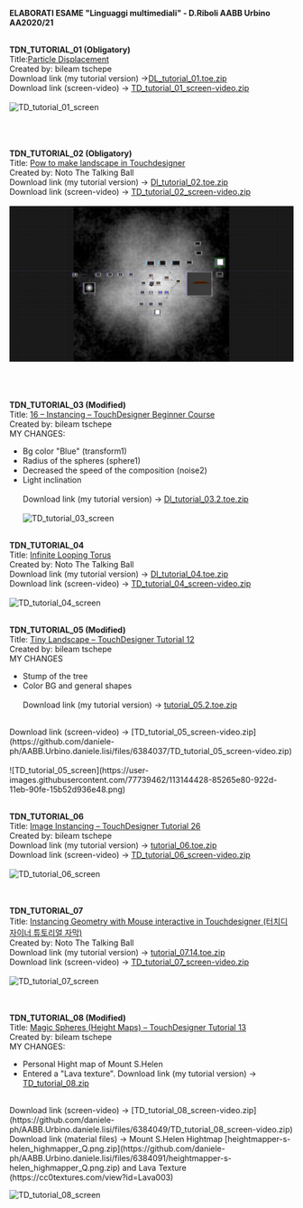 
<strong>ELABORATI ESAME "Linguaggi multimediali" - D.Riboli AABB Urbino AA2020/21</strong><br><br>

<b>TDN_TUTORIAL_01 (Obligatory)</b> <br> Title:<a href="https://www.youtube.com/watch?v=hbZjgHSCAPI&amp;ab_channel=bileamtschepe">Particle Displacement</a> <br>Created by: bileam tschepe
<br>
Download link (my tutorial version) ->[DL_tutorial_01.toe.zip](https://github.com/daniele-ph/Elaborato.esame.daniele.lisi/files/6077889/DL_tutorial_01.toe.zip)
<br>
Download link (screen-video) -> [TD_tutorial_01_screen-video.zip](https://github.com/daniele-ph/AABB.Urbino.daniele.lisi/files/6384006/TD_tutorial_01_screen-video.zip)
<br><br>
![TD_tutorial_01_screen](https://user-images.githubusercontent.com/77739462/113144536-a2f3c380-922d-11eb-9984-d68816b206b2.png)<br><br>
<br><br>


<b>TDN_TUTORIAL_02 (Obligatory)</b> <br>Title: <a href="https://www.youtube.com/watch?v=Kxng628ejFY&ab_channel=NotoTheTalkingBall>Particle Displacement">Pow to make landscape in Touchdesigner</a>
<br>Created by: Noto The Talking Ball
<br>
Download link (my tutorial version) -> [Dl_tutorial_02.toe.zip](https://github.com/daniele-ph/Elaborato.esame.daniele.lisi/files/6077874/Dl_tutorial_02.toe.zip)
<br>
Download link (screen-video) -> [TD_tutorial_02_screen-video.zip](https://github.com/daniele-ph/AABB.Urbino.daniele.lisi/files/6384022/TD_tutorial_02_screen-video.zip)
<br><br>
![cover](TD_tutorial_02_screen.png)<br><br>
<br><br>


<b>TDN_TUTORIAL_03 (Modified)</b><br>
Title: <a href="https://www.youtube.com/watch?v=rYet0SwTYa0&ab_channel=bileamtschepe">16 – Instancing – TouchDesigner Beginner Course</a>
 <br>
 Created by: bileam tschepe 
 <br>
MY CHANGES:
- Bg color "Blue" (transform1)<br>
- Radius of the spheres (sphere1)<br>
- Decreased the speed of the composition (noise2)<br>
- Light inclination
<br><br>
Download link (my tutorial version) -> [Dl_tutorial_03.2.toe.zip](https://github.com/daniele-ph/AABB.Urbino.daniele.lisi/files/6391929/Dl_tutorial_03.2.toe.zip)
<br><br>
![TD_tutorial_03_screen](https://user-images.githubusercontent.com/77739462/116407643-438bd200-a832-11eb-90a4-0b491a9c71dd.png)
<br><br>



<b>TDN_TUTORIAL_04</b><br>
Title: <a href="https://www.youtube.com/watch?v=lg6hNhQOtIA&ab_channel=NotoTheTalkingBall">Infinite Looping Torus<a>
<br>
Created by: Noto The Talking Ball 
<br>
Download link (my tutorial version) ->  [Dl_tutorial_04.toe.zip](https://github.com/daniele-ph/AABB.Urbino.daniele.lisi/files/6236291/Dl_tutorial_04.toe.zip)
<br>
Download link (screen-video) -> [TD_tutorial_04_screen-video.zip](https://github.com/daniele-ph/AABB.Urbino.daniele.lisi/files/6384032/TD_tutorial_04_screen-video.zip)
<br><br>
![TD_tutorial_04_screen](https://user-images.githubusercontent.com/77739462/116407728-5bfbec80-a832-11eb-8856-a1e0314b2482.png)
<br><br>
 
 

<b>TDN_TUTORIAL_05 (Modified)</b><br>
Title: <a href="https://www.youtube.com/watch?v=AO7mqjLj8n4&ab_channel=bileamtschepe">Tiny Landscape – TouchDesigner Tutorial 12</a>
<br>
Created by: bileam tschepe
<br>
MY CHANGES
- Stump of the tree
- Color BG and general shapes
<br><br>
Download link (my tutorial version) -> [tutorial_05.2.toe.zip](https://github.com/daniele-ph/AABB.Urbino.daniele.lisi/files/6236294/tutorial_05.2.toe.zip)
<br>
Download link (screen-video) -> [TD_tutorial_05_screen-video.zip](https://github.com/daniele-ph/AABB.Urbino.daniele.lisi/files/6384037/TD_tutorial_05_screen-video.zip)
<br><br>
![TD_tutorial_05_screen](https://user-images.githubusercontent.com/77739462/113144428-85265e80-922d-11eb-90fe-15b52d936e48.png)
<br><br>

<b>TDN_TUTORIAL_06</b><br>
Title: <a href="https://www.youtube.com/watch?v=dCWUiyBYeho&ab_channel=bileamtschepe">Image Instancing – TouchDesigner Tutorial 26</a>
<br>
Created by: bileam tschepe
<br>
Download link (my tutorial version) -> [tutorial_06.toe.zip](https://github.com/daniele-ph/AABB.Urbino.daniele.lisi/files/6272899/tutorial_06.toe.zip)
<br>
Download link (screen-video) -> [TD_tutorial_06_screen-video.zip](https://github.com/daniele-ph/AABB.Urbino.daniele.lisi/files/6384039/TD_tutorial_06_screen-video.zip)
<br><br>
![TD_tutorial_06_screen](https://user-images.githubusercontent.com/77739462/113897074-d48b0280-97ca-11eb-8884-865d5d10256e.png)

<br><br>
<b>TDN_TUTORIAL_07</b><br>
Title: <a href="https://www.youtube.com/watch?v=SJZIMGg-thY&ab_channel=NotoTheTalkingBall">Instancing Geometry with Mouse interactive in Touchdesigner (터치디자이너 튜토리얼 자막)</a>
<br>
Created by: Noto The Talking Ball
<br>
Download link (my tutorial version) -> [tutorial_07.14.toe.zip](https://github.com/daniele-ph/AABB.Urbino.daniele.lisi/files/6325659/tutorial_07.14.toe.zip)
<br>
Download link (screen-video) -> [TD_tutorial_07_screen-video.zip](https://github.com/daniele-ph/AABB.Urbino.daniele.lisi/files/6384042/TD_tutorial_07_screen-video.zip)
<br><br>
![TD_tutorial_07_screen](https://user-images.githubusercontent.com/77739462/115037241-9084b580-9ece-11eb-9d2d-bc0e28c3ee00.png)

<br><br>
<b>TDN_TUTORIAL_08 (Modified)</b><br>
Title: <a href="https://www.youtube.com/watch?v=pEp6XiAf8cA&ab_channel=bileamtschepe">Magic Spheres (Height Maps) – TouchDesigner Tutorial 13</a>
<br>
Created by: bileam tschepe
<br>
MY CHANGES:
- Personal Hight map of Mount S.Helen
- Entered a "Lava texture".
Download link (my tutorial version) -> [TD_tutorial_08.zip](https://github.com/daniele-ph/AABB.Urbino.daniele.lisi/files/6383819/TD_tutorial_08.zip)
<br>
Download link (screen-video) -> [TD_tutorial_08_screen-video.zip](https://github.com/daniele-ph/AABB.Urbino.daniele.lisi/files/6384049/TD_tutorial_08_screen-video.zip)
<br>
Download link (material files) -> Mount S.Helen Hightmap [heightmapper-s-helen_highmapper_Q.png.zip](https://github.com/daniele-ph/AABB.Urbino.daniele.lisi/files/6384091/heightmapper-s-helen_highmapper_Q.png.zip) and Lava Texture (https://cc0textures.com/view?id=Lava003)
<br>

![TD_tutorial_08_screen](https://user-images.githubusercontent.com/77739462/116405828-5f8e7400-a830-11eb-84fb-af7232a4737d.png)

<br><br>



